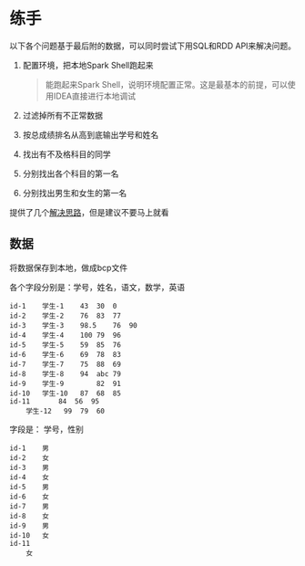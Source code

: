 
# 练手

以下各个问题基于最后附的数据，可以同时尝试下用SQL和RDD API来解决问题。

1. 配置环境，把本地Spark Shell跑起来

    > 能跑起来Spark Shell，说明环境配置正常。这是最基本的前提，可以使用IDEA直接进行本地调试

2. 过滤掉所有不正常数据
3. 按总成绩排名从高到底输出学号和姓名
4. 找出有不及格科目的同学
5. 分别找出各个科目的第一名
6. 分别找出男生和女生的第一名

提供了几个[解决思路](./6-answer.md)，但是建议不要马上就看

## 数据

将数据保存到本地，做成bcp文件

各个字段分别是：学号，姓名，语文，数学，英语

```text
id-1	学生-1	43	30	0
id-2	学生-2	76	83	77
id-3	学生-3	98.5	76	90
id-4	学生-4	100	79	96
id-5	学生-5	59	85	76
id-6	学生-6	69	78	83
id-7	学生-7	75	88	69
id-8	学生-8	94	abc	79
id-9	学生-9		82	91
id-10	学生-10	87	68	85
id-11		84	56	95
	学生-12	99	79	60
```

字段是： 学号，性别

```text
id-1	男
id-2	女
id-3	男
id-4	女
id-5	男
id-6	女
id-7	男
id-8	女
id-9	男
id-10	女
id-11	
	女
```